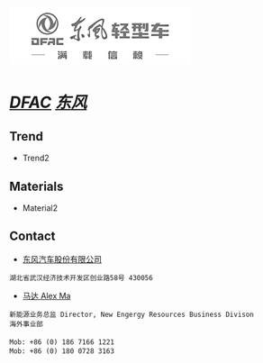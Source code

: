 # [![DFAC](./assets/img/DFAC.png "Home") ](https://www.dfac.com/)

# ***[DFAC](https://www.nio.com/?noredirect= "Home")  [东风](https://www.dfac.com/ "Home")***



## Trend

- Trend2

## Materials
- Material2

## Contact
- [东风汽车股份有限公司](mailto:) 
```
湖北省武汉经济技术开发区创业路58号 430056
```

- [马达 Alex Ma](mailto:dfac-mada@dfac.com) 
```
新能源业务总监 Director, New Engergy Resources Business Divison
海外事业部

Mob: +86 (0) 186 7166 1221
Mob: +86 (0) 180 0728 3163
```
